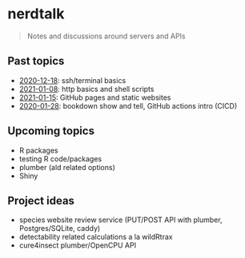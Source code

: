 # nerdtalk
> Notes and discussions around servers and APIs

## Past topics

- [2020-12-18](2020-12-18-cli-basics.md): ssh/terminal basics
- [2021-01-08](2021-01-08-http-basics-and-shell-scripts.md): http basics and shell scripts
- [2021-01-15](2021-01-15-github-pages.md): GitHub pages and static websites
- [2020-01-28](): bookdown show and tell, GitHub actions intro (CICD)

## Upcoming topics

- R packages
- testing R code/packages
- plumber (ald related options)
- Shiny

## Project ideas

- species website review service (PUT/POST API with plumber, Postgres/SQLite, caddy)
- detectability related calculations a la wildRtrax
- cure4insect plumber/OpenCPU API
